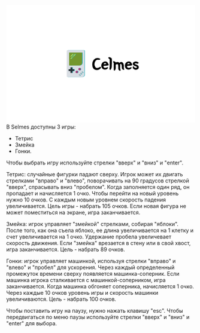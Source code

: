 ![logo](https://github.com/Istox13/celmes/blob/master/games/data/logo.png?raw=true)
В Selmes доступны 3 игры:
 * Тетрис
  * Змейка
   * Гонки. 
   
Чтобы выбрать игру используйте стрелки "вверх" и "вниз" и "enter".

Тетрис: случайные фигурки падают сверху. Игрок может их двигать стрелками "вправо" и "влево", поворачивать на 90 градусов стрелкой "вверх", спрасывать вниз "пробелом". Когда заполняется один ряд, он пропадает и начисляется 1 очко. Чтобы перейти на новый уровень нужно 10 очков. С каждым новым уровнем скорость падения увеличивается. Цель игры - набрать 105 очков. Если новая фигура не может поместиться на экране, игра заканчивается.

Змейка: игрок управляет "змейкой" стрелками, собирая "яблоки". После того, как она съела яблоко, ее длина увеличивается на 1 клетку и счет увеличивается на 1 очко. Удержание пробела увеличевает скорость движения. Если "змейка" врезается в стену или в свой хвост, игра заканчивается. Цель - набрать 89 очков. 

Гонки: игрок управляет машинкой, используя стрелки "вправо" и "влево" и "пробел" для ускорения. Через каждый определенный промежуток времени сверху появляется машинка-соперник. Если машинка игрока сталкивается с машинкой-соперником, игра заканчивается. Когда машинка обгоняет соперника, начисляется 1 очко. Через каждые 10 очков уровень игры и скорость машинки увеличиваются. Цель - набрать 100 очков.

Чтобы поставить игру на паузу, нужно нажать клавишу "esc". Чтобы передвигаться по меню паузы используйте стрелки "вверх" и "вниз" и "enter" для выбора.


